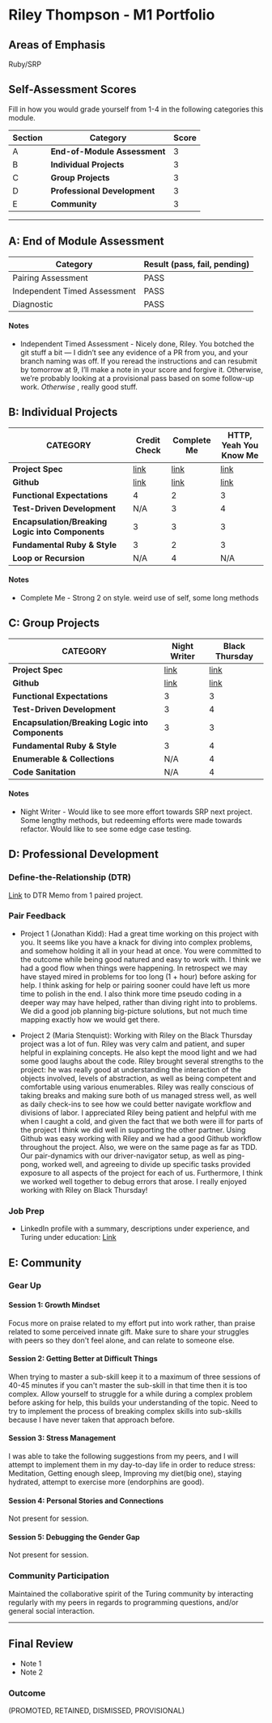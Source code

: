 # Riley Thompson - M1 Portfolio

## Areas of Emphasis
  Ruby/SRP

## Self-Assessment Scores

Fill in how you would grade yourself from 1-4 in the following categories this module.

| Section | Category | Score |
| ---- | ----- | ---- |
| A | **End-of-Module Assessment** | 3 |
| B | **Individual Projects** | 3 |
| C | **Group Projects** | 3 |
| D | **Professional Development** | 3 |
| E | **Community** | 3 |   

------------------------------------------------

## A: End of Module Assessment

| Category | Result (pass, fail, pending) |
| ----- | --- |
| Pairing Assessment | PASS |
| Independent Timed Assessment | PASS |
| Diagnostic | PASS |

#### Notes

*  Independent Timed Assessment - Nicely done, Riley. You botched the git stuff a bit — I didn’t see any evidence of a PR from you, and your branch naming was off. If you reread the instructions and can resubmit by tomorrow at 9, I’ll make a note in your score and forgive it. Otherwise, we’re probably looking at a provisional pass based on some follow-up work. _Otherwise_ , really good stuff.


## B: Individual Projects

| CATEGORY | Credit Check | Complete Me | HTTP, Yeah You Know Me |
| --- | --- | --- | --- |
| **Project Spec** | [link](http://backend.turing.io/module1/projects/credit_check) | [link](http://backend.turing.io/module1/projects/complete_me) | [link](http://backend.turing.io/module1/projects/http_yeah_you_know_me) |
| **Github** | [link](https://github.com/ryt11/projects/blob/master/credit_check.rb) | [link](https://github.com/ryt11/complete_me) | [link](https://github.com/ryt11/http_yeah_you_know_me) |
| **Functional Expectations** | 4 | 2 | 3 |
| **Test-Driven Development** | N/A | 3 | 4 |
| **Encapsulation/Breaking Logic into Components** | 3 | 3 | 3 |
| **Fundamental Ruby & Style** | 3 | 2 | 3 |
| **Loop or Recursion** | N/A | 4 | N/A |

#### Notes

*  Complete Me - Strong 2 on style. weird use of self, some long methods


## C: Group Projects

| CATEGORY | Night Writer | Black Thursday |
| --- | --- | --- |
| **Project Spec** | [link](http://backend.turing.io/module1/projects/night_writer) | [link](http://example.com) |
| **Github** | [link](https://github.com/jk1dd/night_writer) | [link](http://example.com) |
| **Functional Expectations** | 3 | 3 |
| **Test-Driven Development** | 3| 4 |
| **Encapsulation/Breaking Logic into Components** | 3 | 3 |
| **Fundamental Ruby & Style** | 3 | 4 |
| **Enumerable & Collections** | N/A | 4 |
| **Code Sanitation** | N/A | 4 |



#### Notes

*   Night Writer - Would like to see more effort towards SRP next project. Some lengthy methods, but redeeming efforts were made towards refactor.
Would like to see some edge case testing.

## D: Professional Development

### Define-the-Relationship (DTR)

[Link](https://gist.github.com/jk1dd/0ad3c6feaa5f38aed29789999568b5fc) to DTR Memo from 1 paired project.

### Pair Feedback

*   Project 1 (Jonathan Kidd): Had a great time working on this project with you. It seems like you have a knack for diving into complex problems, and somehow holding it all in your head at once. You were committed to the outcome while being good natured and easy to work with. I think we had a good flow when things were happening. In retrospect we may have stayed mired in problems for too long (1 + hour) before asking for help. I think asking for help or pairing sooner could have left us more time to polish in the end. I also think more time pseudo coding in a deeper way may have helped, rather than diving right into to problems. We did a good job planning big-picture solutions, but not much time mapping exactly how we would get there.


*   Project 2 (Maria Stenquist): Working with Riley on the Black Thursday project was a lot of fun. Riley was very calm and patient, and super helpful in explaining concepts. He also kept the mood light and we had some good laughs about the code. Riley brought several strengths to the project: he was really good at understanding the interaction of the objects involved, levels of abstraction, as well as being competent and comfortable using various enumerables. Riley was really conscious of taking breaks and making sure both of us managed stress well, as well as daily check-ins to see how we could better navigate workflow and divisions of labor. I appreciated Riley being patient and helpful with me when I caught a cold, and given the fact that we both were ill for parts of the project I think we did well in supporting the other partner. Using Github was easy working with Riley and we had a good Github workflow throughout the project. Also, we were on the same page as far as TDD. Our pair-dynamics with our driver-navigator setup, as well as ping-pong, worked well,  and agreeing to divide up specific tasks provided exposure to all aspects of the project for each of us. Furthermore, I think we worked well together to debug errors that arose. I really enjoyed working with Riley on Black Thursday!

### Job Prep


*   LinkedIn profile with a summary, descriptions under experience, and Turing under education: [Link](https://www.linkedin.com/in/david-thompson-183b38135/)



## E: Community

### Gear Up

#### Session 1: Growth Mindset
Focus more on praise related to my effort put into work rather, than praise related to some perceived innate gift. Make sure to share your struggles with peers so they don't feel alone, and can relate to someone else.

#### Session 2: Getting Better at Difficult Things
When trying to master a sub-skill keep it to a maximum of three sessions of 40-45 minutes if you can't master the sub-skill in that time then it is too complex.
Allow yourself to struggle for a while during a complex problem before asking for help, this builds your understanding of the topic. Need to try to implement the process of breaking complex skills into sub-skills because I have never taken that approach before.

#### Session 3: Stress Management
I was able to take the following suggestions from my peers, and I will attempt to implement them in my day-to-day life in order to reduce stress: Meditation, Getting enough sleep, Improving my diet(big one), staying hydrated, attempt to exercise more (endorphins are good).

#### Session 4: Personal Stories and Connections
Not present for session.

#### Session 5: Debugging the Gender Gap
Not present for session.

### Community Participation
Maintained the collaborative spirit of the Turing community by interacting regularly
with my peers in regards to programming questions, and/or general social interaction.

-------------------------------------------------------------

## Final Review

*   Note 1
*   Note 2

### Outcome

(PROMOTED, RETAINED, DISMISSED, PROVISIONAL)
